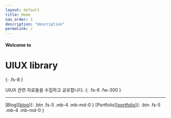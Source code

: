 ```yaml
---
layout: default
title: Home
nav_order: 1
description: "description"
permalink: /
---
```


#### Welcome to
# UIUX library
{: .fs-8 }

UIUX 관련 자료들을 수집하고 공유합니다.
{: .fs-6 .fw-300 }

---


[Blog][[blog](https://lifewebstudy.com/)]{: .btn .fs-5 .mb-4 .mb-md-0 }
[Portfolio][[portfolio](#)]{: .btn .fs-5 .mb-4 .mb-md-0 }







